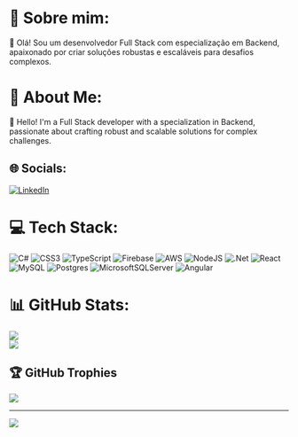 # 💫 Sobre mim:
👋 Olá! Sou um desenvolvedor Full Stack com especialização em Backend, apaixonado por criar soluções robustas e escaláveis para desafios complexos.

# 💫 About Me:
👋 Hello! I'm a Full Stack developer with a specialization in Backend, passionate about crafting robust and scalable solutions for complex challenges.


## 🌐 Socials:
[![LinkedIn](https://img.shields.io/badge/LinkedIn-%230077B5.svg?logo=linkedin&logoColor=white)](https://linkedin.com/in/gustavovieirazu) 

# 💻 Tech Stack:
![C#](https://img.shields.io/badge/c%23-%23239120.svg?style=for-the-badge&logo=c-sharp&logoColor=white) ![CSS3](https://img.shields.io/badge/css3-%231572B6.svg?style=for-the-badge&logo=css3&logoColor=white) ![TypeScript](https://img.shields.io/badge/typescript-%23007ACC.svg?style=for-the-badge&logo=typescript&logoColor=white) ![Firebase](https://img.shields.io/badge/firebase-%23039BE5.svg?style=for-the-badge&logo=firebase)  ![AWS](https://img.shields.io/badge/AWS-%23FF9900.svg?style=for-the-badge&logo=amazon-aws&logoColor=white) ![NodeJS](https://img.shields.io/badge/node.js-6DA55F?style=for-the-badge&logo=node.js&logoColor=white) ![.Net](https://img.shields.io/badge/.NET-5C2D91?style=for-the-badge&logo=.net&logoColor=white) ![React](https://img.shields.io/badge/react-%2320232a.svg?style=for-the-badge&logo=react&logoColor=%2361DAFB) ![MySQL](https://img.shields.io/badge/mysql-%2300f.svg?style=for-the-badge&logo=mysql&logoColor=white) ![Postgres](https://img.shields.io/badge/postgres-%23316192.svg?style=for-the-badge&logo=postgresql&logoColor=white) ![MicrosoftSQLServer](https://img.shields.io/badge/Microsoft%20SQL%20Sever-CC2927?style=for-the-badge&logo=microsoft%20sql%20server&logoColor=white) ![Angular](https://img.shields.io/badge/angular-%23DD0031.svg?style=for-the-badge&logo=angular&logoColor=white)
# 📊 GitHub Stats:
![](https://github-readme-stats.vercel.app/api?username=Zarkovich&theme=dark&hide_border=true&include_all_commits=false&count_private=true)<br/>
![](https://github-readme-streak-stats.herokuapp.com/?user=Zarkovich&theme=dark&hide_border=true)<br/>

## 🏆 GitHub Trophies
![](https://github-profile-trophy.vercel.app/?username=Zarkovich&theme=nord&no-frame=true&no-bg=true&margin-w=4)

---
[![](https://visitcount.itsvg.in/api?id=Zarkovich&icon=0&color=12)](https://visitcount.itsvg.in)
